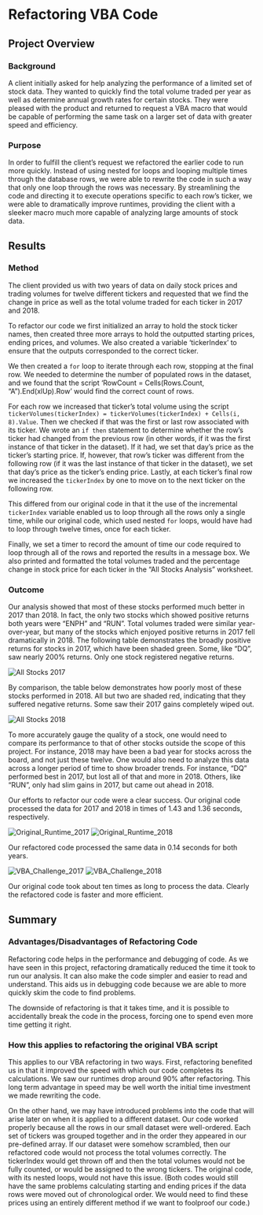 # Refactoring VBA Code

## Project Overview
### Background
A client initially asked for help analyzing the performance of a limited set of stock data. They wanted to quickly find the total volume traded per year as well as determine annual growth rates for certain stocks. They were pleased with the product and returned to request a VBA macro that would be capable of performing the same task on a larger set of data with greater speed and efficiency.

### Purpose
In order to fulfill the client’s request we refactored the earlier code to run more quickly. Instead of using nested for loops and looping multiple times through the database rows, we were able to rewrite the code in such a way that only one loop through the rows was necessary. By streamlining the code and directing it to execute operations specific to each row’s ticker, we were able to dramatically improve runtimes, providing the client with a sleeker macro much more capable of analyzing large amounts of stock data.

## Results
### Method
The client provided us with two years of data on daily stock prices and trading volumes for twelve different tickers and requested that we find the change in price as well as the total volume traded for each ticker in 2017 and 2018. 

To refactor our code we first initialized an array to hold the stock ticker names, then created three more arrays to hold the outputted starting prices, ending prices, and volumes. We also created a variable ‘tickerIndex’ to ensure that the outputs corresponded to the correct ticker.

We then created a `for` loop to iterate through each row, stopping at the final row. We needed to determine the number of populated rows in the dataset, and we found that the script ‘RowCount = Cells(Rows.Count, “A”).End(xlUp).Row’ would find the correct count of rows.

For each row we increased that ticker’s total volume using the script `tickerVolumes(tickerIndex) = tickerVolumes(tickerIndex) + Cells(i, 8).Value`. Then we checked if that was the first or last row associated with its ticker. We wrote an `if then` statement to determine whether the row’s ticker had changed from the previous row (in other words, if it was the first instance of that ticker in the dataset). If it had, we set that day’s price as the ticker’s starting price. If, however, that row’s ticker was different from the following row (if it was the last instance of that ticker in the dataset), we set that day’s price as the ticker’s ending price. Lastly, at each ticker’s final row we increased the `tickerIndex` by one to move on to the next ticker on the following row.

This differed from our original code in that it the use of the incremental `tickerIndex` variable enabled us to loop through all the rows only a single time, while our original code, which used nested `for` loops, would have had to loop through twelve times, once for each ticker.
	
Finally, we set a timer to record the amount of time our code required to loop through all of the rows and reported the results in a message box. We also printed and formatted the total volumes traded and the percentage change in stock price for each ticker in the “All Stocks Analysis” worksheet.
	

		
### Outcome
Our analysis showed that most of these stocks performed much better in 2017 than 2018. In fact, the only two stocks which showed positive returns both years were “ENPH” and “RUN”. Total volumes traded were similar year-over-year, but many of the stocks which enjoyed positive returns in 2017 fell dramatically in 2018. The following table demonstrates the broadly positive returns for stocks in 2017, which have been shaded green. Some, like “DQ”, saw nearly 200% returns. Only one stock registered negative returns.

![All Stocks 2017](All_Stocks_2017.png)

By comparison, the table below demonstrates how poorly most of these stocks performed in 2018. All but two are shaded red, indicating that they suffered negative returns. Some saw their 2017 gains completely wiped out.

![All Stocks 2018](All_Stocks_2018.png)

To more accurately gauge the quality of a stock, one would need to compare its performance to that of other stocks outside the scope of this project. For instance, 2018 may have been a bad year for stocks across the board, and not just these twelve. One would also need to analyze this data across a longer period of time to show broader trends. For instance, “DQ” performed best in 2017, but lost all of that and more in 2018. Others, like “RUN”, only had slim gains in 2017, but came out ahead in 2018.

Our efforts to refactor our code were a clear success. Our original code processed the data for 2017 and 2018 in times of 1.43 and 1.36 seconds, respectively. 

![Original_Runtime_2017](Original_Runtime_2017.png)
![Original_Runtime_2018](Original_Runtime_2018.png)

Our refactored code processed the same data in 0.14 seconds for both years.

![VBA_Challenge_2017](VBA_Challenge_2017.png) ![VBA_Challenge_2018](VBA_Challenge_2018.png)

Our original code took about ten times as long to process the data. Clearly the refactored code is faster and more efficient.

## Summary

### Advantages/Disadvantages of Refactoring Code
Refactoring code helps in the performance and debugging of code. As we have seen in this project, refactoring dramatically reduced the time it took to run our analysis. It can also make the code simpler and easier to read and understand. This aids us in debugging code because we are able to more quickly skim the code to find problems. 

The downside of refactoring is that it takes time, and it is possible to accidentally break the code in the process, forcing one to spend even more time getting it right.

### How this applies to refactoring the original VBA script
This applies to our VBA refactoring in two ways. First, refactoring benefited us in that it improved the speed with which our code completes its calculations. We saw our runtimes drop  around 90% after refactoring. This long term advantage in speed may be well worth the initial time investment we made rewriting the code.

On the other hand, we may have introduced problems into the code that will arise later on when it is applied to a different dataset. Our code worked properly because all the rows in our small dataset were well-ordered. Each set of tickers was grouped together and in the order they appeared in our pre-defined array. If our dataset were somehow scrambled, then our refactored code would not process the total volumes correctly. The tickerIndex would get thrown off and then the total volumes would not be fully counted, or would be assigned to the wrong tickers. The original code, with its nested loops, would not have this issue. (Both codes would still have the same problems calculating starting and ending prices if the data rows were moved out of chronological order. We would need to find these prices using an entirely different method if we want to foolproof our code.)

